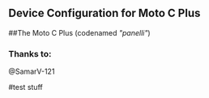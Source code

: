 ## Device Configuration for Moto C Plus

##The Moto C Plus (codenamed _"panelli"_)

### Thanks to: 
@SamarV-121


#test stuff
